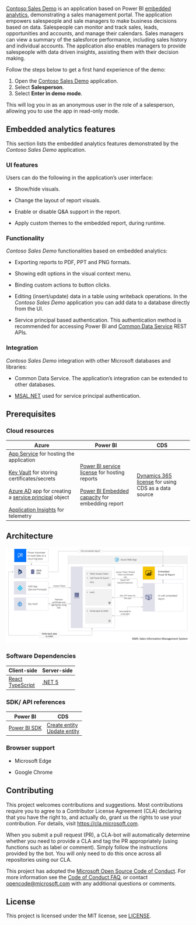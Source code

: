 [Contoso Sales Demo](https://contososalesdemo.azurewebsites.net/) is an application based on Power BI [embedded analytics](https://aka.ms/powerbi-embedded), demonstrating a sales management portal. The application empowers salespeople and sale managers to make business decisions based on data. Salespeople can monitor and track sales, leads, opportunities and accounts, and manage their calendars. Sales managers can view a summary of the salesforce performance, including sales history and individual accounts. The application also enables managers to provide salespeople with data driven insights, assisting them with their decision making.

Follow the steps below to get a first hand experience of the demo:
1. Open the [Contoso Sales Demo](http://contososalesdemo.azurewebsites.net/) application.
2. Select **Salesperson**.
3. Select **Enter in demo mode**. 

This will log you in as an anonymous user in the role of a salesperson, allowing you to use the app in read-only mode.


## Embedded analytics features

This section lists the embedded analytics features demonstrated by the *Contoso Sales Demo* application.



### UI features

Users can do the following in the application’s user interface:

* Show/hide visuals.

* Change the layout of report visuals.

* Enable or disable Q&A support in the report.

* Apply custom themes to the embedded report, during runtime.



### Functionality

*Contoso Sales Demo* functionalities based on embedded analytics:

* Exporting reports to PDF, PPT and PNG formats.

* Showing edit options in the visual context menu.

* Binding custom actions to button clicks.

* Editing (insert/update) data in a table using writeback operations. In the *Contoso Sales Demo* application you can add data to a database directly from the UI.

* Service principal based authentication. This authentication method is recommended for accessing Power BI and [Common Data Service](https://aka.ms/microsoft-dataverse) REST APIs.



### Integration

*Contoso Sales Demo* integration with other Microsoft databases and libraries:

* Common Data Service. The application’s integration can be extended to other databases.

* [MSAL.NET](https://aka.ms/MSAL) used for service principal authentication.



## Prerequisites


### Cloud resources

|Azure|Power BI|CDS|
|-----|--------|---|
|[App Service](https://aka.ms/AppService) for hosting the application <br /><br /> [Key Vault](https://aka.ms/AzureKeyVault) for storing certificates/secrets <br /><br /> [Azure AD](https://aka.ms/AzureAd) app for creating a [service principal](https://aka.ms/embed-service-principal-certificate) object <br /><br /> [Application Insights](https://aka.ms/app-insights-overview) for telemetry|[Power BI service license](https://powerbi.microsoft.com/en-us/pricing) for hosting reports <br /><br /> [Power BI Embedded capacity](https://aka.ms/powerbi-embedded-pricing) for embedding report|[Dynamics 365 license](https://aka.ms/dynamics365) for using CDS as a data source|



## Architecture

![Architecture](ContosoSalesDemo/ClientApp/src/assets/Images/architecture.png)



### Software Dependencies

|Client-side|Server-side|
|-----------|-----------|
|[React](https://reactjs.org/) <br /> [TypeScript](https://www.typescriptlang.org/docs/)|[.NET 5](https://dotnet.microsoft.com/download/dotnet/5.0/)|



### SDK/ API references

|Power BI|CDS|
|--------|---|
|[Power BI SDK](https://github.com/microsoft/PowerBI-CSharp)|[Create entity](https://aka.ms/cds-create-entity-web-api) <br /> [Update entity](https://aka.ms/update-delete-entities-using-web-api)|



### Browser support

* Microsoft Edge

* Google Chrome



## Contributing

This project welcomes contributions and suggestions. Most contributions require you to agree to a Contributor License Agreement (CLA) declaring that you have the right to, and actually do, grant us the rights to use your contribution. For details, visit
https://cla.microsoft.com.

When you submit a pull request (PR), a CLA-bot will automatically determine whether you need to provide a CLA and tag the PR appropriately (using functions such as label or comment). Simply follow the
instructions provided by the bot. You will only need to do this once across all repositories using our CLA.

This project has adopted the [Microsoft Open Source Code of Conduct](https://opensource.microsoft.com/codeofconduct/). For more information see the [Code of Conduct FAQ](https://opensource.microsoft.com/codeofconduct/faq/), or contact [opencode@microsoft.com](mailto:opencode@microsoft.com) with any additional questions or comments.



## License
This project is licensed under the MIT license, see [LICENSE](./LICENSE.txt).